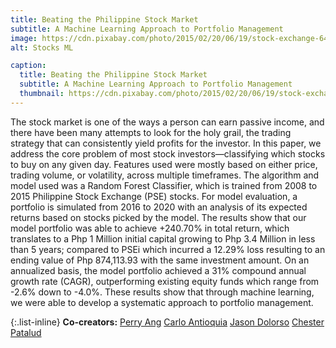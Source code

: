 ```yaml
---
title: Beating the Philippine Stock Market
subtitle: A Machine Learning Approach to Portfolio Management
image: https://cdn.pixabay.com/photo/2015/02/20/06/19/stock-exchange-642896_1280.jpg
alt: Stocks ML

caption:
  title: Beating the Philippine Stock Market
  subtitle: A Machine Learning Approach to Portfolio Management
  thumbnail: https://cdn.pixabay.com/photo/2015/02/20/06/19/stock-exchange-642896_1280.jpg
---
```

The stock market is one of the ways a person can earn passive income, and there have been many attempts to look for the holy grail, the trading strategy that can consistently yield profits for the investor. In this paper, we address the core problem of most stock investors—classifying which stocks to buy on any given day. Features used were mostly based on either price, trading volume, or volatility, across multiple timeframes. The algorithm and model used was a Random Forest Classifier, which is trained from 2008 to 2015 Philippine Stock Exchange (PSE) stocks. For model evaluation, a portfolio is simulated from 2016 to 2020 with an analysis of its expected returns based on stocks picked by the model. The results show that our model portfolio was able to achieve +240.70% in total return, which translates to a Php 1 Million initial capital growing to Php 3.4 Million in less than 5 years; compared to PSEi which incurred a 12.29% loss resulting to an ending value of Php 874,113.93 with the same investment amount. On an annualized basis, the model portfolio achieved a 31% compound annual growth rate (CAGR), outperforming existing equity funds which range from -2.6% down to -4.0%. These results show that through machine learning, we were able to develop a systematic approach to portfolio management.

{:.list-inline}
**Co-creators:**
[Perry Ang](https://www.linkedin.com/in/perryang)
[Carlo Antioquia](https://www.linkedin.com/in/carlo-antioquia)
[Jason Dolorso](jasondolorso.github.io)
[Chester Patalud](https://www.linkedin.com/in/chesterromelpatalud)

